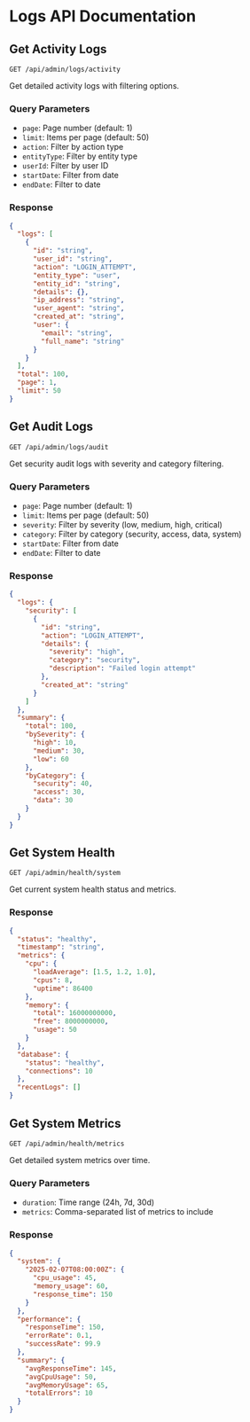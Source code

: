 # Logs API Documentation

## Get Activity Logs
`GET /api/admin/logs/activity`

Get detailed activity logs with filtering options.

### Query Parameters
- `page`: Page number (default: 1)
- `limit`: Items per page (default: 50)
- `action`: Filter by action type
- `entityType`: Filter by entity type
- `userId`: Filter by user ID
- `startDate`: Filter from date
- `endDate`: Filter to date

### Response
```json
{
  "logs": [
    {
      "id": "string",
      "user_id": "string",
      "action": "LOGIN_ATTEMPT",
      "entity_type": "user",
      "entity_id": "string",
      "details": {},
      "ip_address": "string",
      "user_agent": "string",
      "created_at": "string",
      "user": {
        "email": "string",
        "full_name": "string"
      }
    }
  ],
  "total": 100,
  "page": 1,
  "limit": 50
}
```

## Get Audit Logs
`GET /api/admin/logs/audit`

Get security audit logs with severity and category filtering.

### Query Parameters
- `page`: Page number (default: 1)
- `limit`: Items per page (default: 50)
- `severity`: Filter by severity (low, medium, high, critical)
- `category`: Filter by category (security, access, data, system)
- `startDate`: Filter from date
- `endDate`: Filter to date

### Response
```json
{
  "logs": {
    "security": [
      {
        "id": "string",
        "action": "LOGIN_ATTEMPT",
        "details": {
          "severity": "high",
          "category": "security",
          "description": "Failed login attempt"
        },
        "created_at": "string"
      }
    ]
  },
  "summary": {
    "total": 100,
    "bySeverity": {
      "high": 10,
      "medium": 30,
      "low": 60
    },
    "byCategory": {
      "security": 40,
      "access": 30,
      "data": 30
    }
  }
}
```

## Get System Health
`GET /api/admin/health/system`

Get current system health status and metrics.

### Response
```json
{
  "status": "healthy",
  "timestamp": "string",
  "metrics": {
    "cpu": {
      "loadAverage": [1.5, 1.2, 1.0],
      "cpus": 8,
      "uptime": 86400
    },
    "memory": {
      "total": 16000000000,
      "free": 8000000000,
      "usage": 50
    }
  },
  "database": {
    "status": "healthy",
    "connections": 10
  },
  "recentLogs": []
}
```

## Get System Metrics
`GET /api/admin/health/metrics`

Get detailed system metrics over time.

### Query Parameters
- `duration`: Time range (24h, 7d, 30d)
- `metrics`: Comma-separated list of metrics to include

### Response
```json
{
  "system": {
    "2025-02-07T08:00:00Z": {
      "cpu_usage": 45,
      "memory_usage": 60,
      "response_time": 150
    }
  },
  "performance": {
    "responseTime": 150,
    "errorRate": 0.1,
    "successRate": 99.9
  },
  "summary": {
    "avgResponseTime": 145,
    "avgCpuUsage": 50,
    "avgMemoryUsage": 65,
    "totalErrors": 10
  }
}
```
